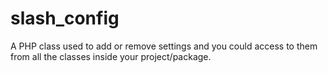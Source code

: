 slash_config
============

A PHP class used to add or remove settings and you could access to them from all the classes inside your project/package.